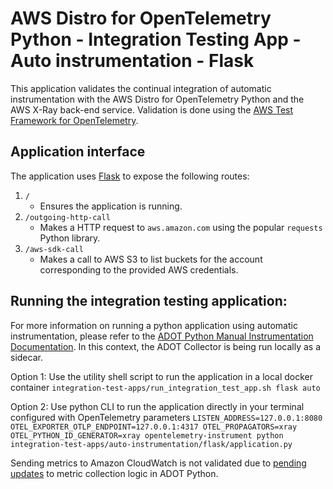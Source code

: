 # AWS Distro for OpenTelemetry Python - Integration Testing App - Auto instrumentation - Flask

This application validates the continual integration of automatic instrumentation with the AWS Distro for OpenTelemetry Python and the AWS X-Ray back-end service. Validation is done using the [AWS Test Framework for OpenTelemetry](https://github.com/aws-observability/aws-otel-test-framework).

## Application interface

The application uses [Flask](https://flask.palletsprojects.com/en/1.1.x/) to expose the following routes:
1. `/`
    - Ensures the application is running.
2. `/outgoing-http-call`
    - Makes a HTTP request to `aws.amazon.com` using the popular `requests` Python library.
3. `/aws-sdk-call`
    - Makes a call to AWS S3 to list buckets for the account corresponding to the provided AWS credentials.

## Running the integration testing application:

For more information on running a python application using automatic instrumentation, please refer to the [ADOT Python Manual Instrumentation Documentation](https://aws-otel.github.io/docs/getting-started/python-sdk/trace-auto-instr). In this context, the ADOT Collector is being run locally as a sidecar.

Option 1: Use the utility shell script to run the application in a local docker container `integration-test-apps/run_integration_test_app.sh flask auto`

Option 2: Use python CLI to run the application directly in your terminal configured with OpenTelemetry parameters `LISTEN_ADDRESS=127.0.0.1:8080 OTEL_EXPORTER_OTLP_ENDPOINT=127.0.0.1:4317 OTEL_PROPAGATORS=xray OTEL_PYTHON_ID_GENERATOR=xray opentelemetry-instrument python integration-test-apps/auto-instrumentation/flask/application.py`

Sending metrics to Amazon CloudWatch is not validated due to [pending updates](https://github.com/open-telemetry/opentelemetry-python/issues/1167) to metric collection logic in ADOT Python.
